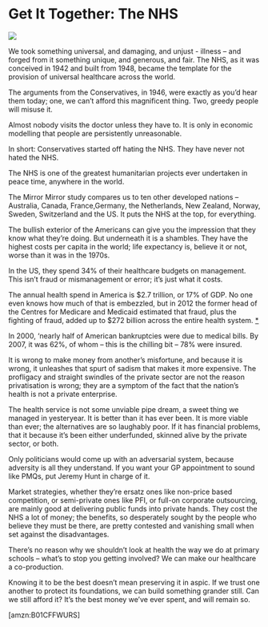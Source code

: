 Get It Together: The NHS
========================
![](/bookimg/getittogether.jpg)

We took something universal, and damaging, and unjust - illness – and forged
from it something unique, and generous, and fair. The NHS, as it was conceived
in 1942 and built from 1948, became the template for the provision of universal
healthcare across the world.


The arguments from the Conservatives, in 1946, were exactly as you’d hear them
today; one, we can’t afford this magnificent thing. Two, greedy people will
misuse it.


Almost nobody visits the doctor unless they have to. It is only in economic
modelling that people are persistently unreasonable.


In short: Conservatives started off hating the NHS. They have never not hated
the NHS.


The NHS is one of the greatest humanitarian projects ever undertaken in peace
time, anywhere in the world.


The Mirror Mirror study compares us to ten other developed nations – Australia,
Canada, France,Germany, the Netherlands, New Zealand, Norway, Sweden,
Switzerland and the US. It puts the NHS at the top, for everything.


The bullish exterior of the Americans can give you the impression that they know
what they’re doing. But underneath it is a shambles. They have the highest costs
per capita in the world; life expectancy is, believe it or not, worse than it
was in the 1970s.


In the US, they spend 34% of their healthcare budgets on management. This isn’t
fraud or mismanagement or error; it’s just what it costs.


The annual health spend in America is $2.7 trillion, or 17% of GDP. No one even
knows how much of that is embezzled, but in 2012 the former head of the Centres
for Medicare and Medicaid estimated that fraud, plus the fighting of fraud,
added up to $272 billion across the entire health system.
[\*](#ASIN:B01CFFWURS;LOC:147)


In 2000, ‘nearly half of American bankruptcies were due to medical bills. By
2007, it was 62%, of whom – this is the chilling bit – 78% were insured.


It is wrong to make money from another’s misfortune, and because it is wrong, it
unleashes that spurt of sadism that makes it more expensive. The profligacy and
straight swindles of the private sector are not the reason privatisation is
wrong; they are a symptom of the fact that the nation’s health is not a private
enterprise.


The health service is not some unviable pipe dream, a sweet thing we managed in
yesteryear. It is better than it has ever been. It is more viable than ever; the
alternatives are so laughably poor. If it has financial problems, that it
because it’s been either underfunded, skinned alive by the private sector, or
both.


Only politicians would come up with an adversarial system, because adversity is
all they understand. If you want your GP appointment to sound like PMQs, put
Jeremy Hunt in charge of it.


Market strategies, whether they’re ersatz ones like non-price based competition,
or semi-private ones like PFI, or full-on corporate outsourcing, are mainly good
at delivering public funds into private hands. They cost the NHS a lot of money;
the benefits, so desperately sought by the people who believe they must be
there, are pretty contested and vanishing small when set against the
disadvantages.


There’s no reason why we shouldn’t look at health the way we do at primary
schools – what’s to stop you getting involved? We can make our healthcare a
co-production.


Knowing it to be the best doesn’t mean preserving it in aspic. If we trust one
another to protect its foundations, we can build something grander still. Can we
still afford it? It’s the best money we’ve ever spent, and will remain so.

[amzn:B01CFFWURS]

